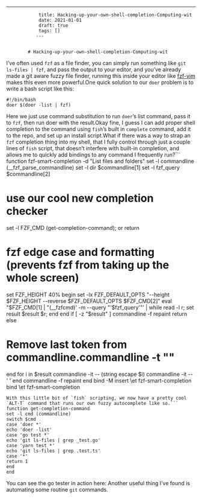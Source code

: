 ---
                title: Hacking-up-your-own-shell-completion-Computing-wit
                date: 2021-01-01    
                draft: true
                tags: []
               ---


            # Hacking-up-your-own-shell-completion-Computing-wit

I’ve often used `fzf` as a file finder, you can simply run something like `git ls-files | fzf`, and pass the output to your editor, and you’ve already made a git aware fuzzy file finder, running this inside your editor like [fzf-vim](https://github.com/junegunn/fzf.vim) makes this even more powerful.One quick solution to our `doer` problem is to write a bash script like this:
```
#!/bin/bash
doer $(doer -list | fzf)
```
Here we just use command substitution to run `doer`’s list command, pass it to `fzf`, then run doer with the result.Okay fine, I guess I can add proper shell completion to the command using `fish`’s built in `complete` command, add it to the repo, and set up an install script.What if there was a way to strap an `fzf` completion thing into my shell, that I fully control through just a couple lines of `fish` script, that doesn’t interfere with built-in completion, and allows me to quickly add bindings to any command I frequently run?```
function fzf-smart-completion -d "List files and folders"
set -l commandline (__fzf_parse_commandline)
set -l dir $commandline[1]
set -l fzf_query $commandline[2]
# use our cool new completion checker
set -l FZF_CMD (get-completion-command); or return
# fzf edge case and formatting (prevents fzf from taking up the whole screen)
set FZF_HEIGHT 40%
begin
set -lx FZF_DEFAULT_OPTS "--height $FZF_HEIGHT --reverse $FZF_DEFAULT_OPTS $FZF_CMD[2]"
eval "$FZF_CMD[1] | "(__fzfcmd)' -m --query "'$fzf_query'"' | while read -l r; set result $result $r; end
end
if [ -z "$result" ]
commandline -f repaint
return
else
# Remove last token from commandline.commandline -t ""
end
for i in $result
commandline -it -- (string escape $i)
commandline -it -- ' '
end
commandline -f repaint
end
bind -M insert \et fzf-smart-completion
bind \et fzf-smart-completion
```
With this little bit of `fish` scripting, we now have a pretty cool `ALT-T` command that runs our own fuzzy autocomplete like so.```
function get-completion-command
set -l cmd (commandline)
switch $cmd
case 'doer *'
echo 'doer -list'
case 'go test *'
echo 'git ls-files | grep _test.go'
case 'yarn test *'
echo 'git ls-files | grep .test.ts'
case '*'
return 1
end
end
```
You can see the go tester in action here:
Another useful thing I’ve found is automating some routine `git` commands.